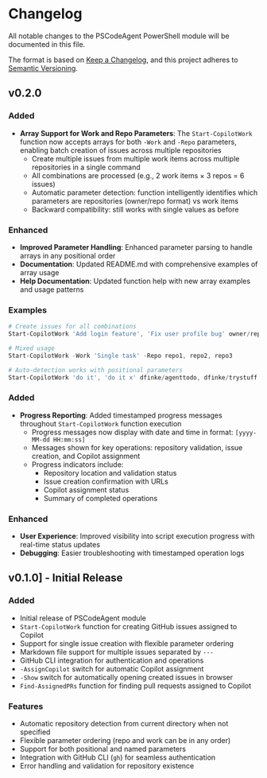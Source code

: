 # Changelog

All notable changes to the PSCodeAgent PowerShell module will be documented in this file.

The format is based on [Keep a Changelog](https://keepachangelog.com/en/1.0.0/),
and this project adheres to [Semantic Versioning](https://semver.org/spec/v2.0.0.html).

## v0.2.0

### Added
- **Array Support for Work and Repo Parameters**: The `Start-CopilotWork` function now accepts arrays for both `-Work` and `-Repo` parameters, enabling batch creation of issues across multiple repositories
  - Create multiple issues from multiple work items across multiple repositories in a single command
  - All combinations are processed (e.g., 2 work items × 3 repos = 6 issues)
  - Automatic parameter detection: function intelligently identifies which parameters are repositories (owner/repo format) vs work items
  - Backward compatibility: still works with single values as before

### Enhanced
- **Improved Parameter Handling**: Enhanced parameter parsing to handle arrays in any positional order
- **Documentation**: Updated README.md with comprehensive examples of array usage
- **Help Documentation**: Updated function help with new array examples and usage patterns

### Examples
```powershell
# Create issues for all combinations
Start-CopilotWork 'Add login feature', 'Fix user profile bug' owner/repo1, owner/repo2

# Mixed usage
Start-CopilotWork -Work 'Single task' -Repo repo1, repo2, repo3

# Auto-detection works with positional parameters
Start-CopilotWork 'do it', 'do it x' dfinke/agenttodo, dfinke/trystuff
```

### Added
- **Progress Reporting**: Added timestamped progress messages throughout `Start-CopilotWork` function execution
  - Progress messages now display with date and time in format: `[yyyy-MM-dd HH:mm:ss]`
  - Messages shown for key operations: repository validation, issue creation, and Copilot assignment
  - Progress indicators include:
    - Repository location and validation status
    - Issue creation confirmation with URLs
    - Copilot assignment status
    - Summary of completed operations

### Enhanced
- **User Experience**: Improved visibility into script execution progress with real-time status updates
- **Debugging**: Easier troubleshooting with timestamped operation logs

## v0.1.0] - Initial Release

### Added
- Initial release of PSCodeAgent module
- `Start-CopilotWork` function for creating GitHub issues assigned to Copilot
- Support for single issue creation with flexible parameter ordering
- Markdown file support for multiple issues separated by `---`
- GitHub CLI integration for authentication and operations
- `-AssignCopilot` switch for automatic Copilot assignment
- `-Show` switch for automatically opening created issues in browser
- `Find-AssignedPRs` function for finding pull requests assigned to Copilot

### Features
- Automatic repository detection from current directory when not specified
- Flexible parameter ordering (repo and work can be in any order)
- Support for both positional and named parameters
- Integration with GitHub CLI (`gh`) for seamless authentication
- Error handling and validation for repository existence
